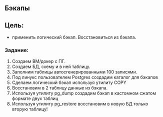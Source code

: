 ## Бэкапы

## Цель:
- применить логический бэкап. Восстановиться из бэкапа.

### Задание:
1. Создаем ВМ/докер c ПГ. 
2. Создаем БД, схему и в ней таблицу. 
3. Заполним таблицы автосгенерированными 100 записями. 
4. Под линукс пользователем Postgres создадим каталог для бэкапов 
5. Сделаем логический бэкап используя утилиту COPY 
6. Восстановим в 2 таблицу данные из бэкапа. 
7. Используя утилиту pg_dump создадим бэкап в кастомном сжатом формате двух таблиц 
8. Используя утилиту pg_restore восстановим в новую БД только вторую таблицу!
